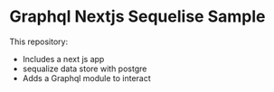 # Graphql Nextjs Sequelise Sample

This repository:
- Includes a next js app
- sequalize data store with postgre
- Adds a Graphql module to interact
 